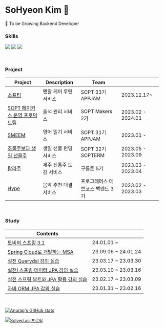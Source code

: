 # SoHyeon Kim 👀

🐤 To be Growing Backend Developer

### Skills

<img src="https://img.shields.io/badge/Java-007396?style=flat-square&logo=Java&logoColor=white"/> <img src="https://img.shields.io/badge/Spring Boot-6DB33F?style=flat-square&logo=Spring Boot&logoColor=white"/> <img src="https://img.shields.io/badge/Amazon AWS-232F3E?style=flat-square&logo=Amazon AWS&logoColor=white"/>

<br/>

### Project

|Project|Description|Team||
|------|---|---|---|
|[소프티](https://github.com/Team-Sopetit/Sopetit-server)|멘탈 케어 루틴 서비스|SOPT 33기 APPJAM|2023.12.17~|
|[SOPT 메이커스 운영 프로덕트팀](https://github.com/sopt-makers/sopt-operation-backend)|출석 관리 서비스|SOPT Makers 2기|2023.02 - 2024.01|
|[SMEEM](https://github.com/Team-Smeme/Smeme-server-renewal)|영어 일기 서비스|SOPT 31기 APPJAM|2023.01 -|
|[조물주보다 생일 선물주](https://github.com/Make-A-Wish-Sopt/Make-A-Wish-Server)|생일 선물 펀딩 서비스|SOPT 32기 SOPTERM|2023.05 - 2023.09|
|[탐라주](https://github.com/TamraZu/TamlaJu-Server)|제주 전통주 도감 서비스|구름톤 5기|2023.03 - 2023.04|
|[Hype](https://github.com/prgrms-web-devcourse/Team-6Jeans-Hype-BE)|음악 추천 대결 서비스|프로그래머스 데브코스 백엔드 3기|2023.02 - 2023.03|


<br/>

### Study

|Contents||
|------|--|
|[토비의 스프링 3.1](https://github.com/Team-Sopetit/server-spring-study)|24.01.01 ~ |
|[Spring Cloud로 개발하는 MSA](https://github.com/SPRING-STUDY-2023/sohyeon-spring-cloud-msa)|23.09.06 ~ 24.01.24|
|[실전 Querydsl 강의 실습](https://github.com/SPRING-STUDY-2023/sohyeon-query-dsl)|23.03.17 ~ 23.03.30|
|[실전! 스프링 데이터 JPA 강의 실습](https://github.com/SPRING-STUDY-2023/sohyeon-spring-jpa)|23.03.10 ~ 23.03.16|
|[실전 스프링 부트와 JPA 활용 강의 실습](https://github.com/SPRING-STUDY-2023/sohyeon-springboot-jpa-application)|23.02.17 ~ 23.03.09|
|[자바 ORM JPA 강의 실습](https://github.com/SPRING-STUDY-2023/sohyeon-java-orm-jpa)|23.01.31 ~ 23.02.16|

<br/>

[![Anurag's GitHub stats](https://github-readme-stats.vercel.app/api?username=thguss)](https://github.com/thguss/github-readme-stats)

[![Solved.ac 프로필](http://mazassumnida.wtf/api/v2/generate_badge?boj=sohyeon0530)](https://solved.ac/sohyeon0530)


<!--
**thguss/thguss** is a ✨ _special_ ✨ repository because its `README.md` (this file) appears on your GitHub profile.

Here are some ideas to get you started:

- 🔭 I’m currently working on ...
- 🌱 I’m currently learning ...
- 👯 I’m looking to collaborate on ...
- 🤔 I’m looking for help with ...
- 💬 Ask me about ...
- 📫 How to reach me: ...
- 😄 Pronouns: ...
- ⚡ Fun fact: ...
-->
